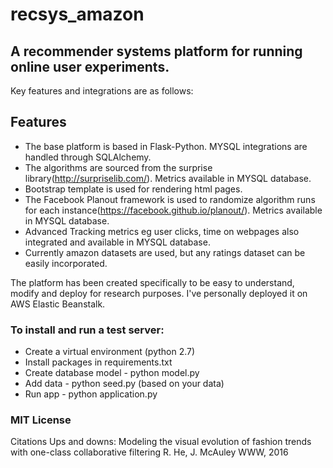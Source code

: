 
# recsys_amazon

## A recommender systems platform for running online user experiments. 

Key features and integrations are as follows:

## Features
* The base platform is based in Flask-Python. MYSQL integrations are handled through SQLAlchemy.
* The algorithms are sourced from the surprise library(http://surpriselib.com/). Metrics available in MYSQL database.
* Bootstrap template is used for rendering html pages.
* The Facebook Planout framework is used to randomize algorithm runs for each instance(https://facebook.github.io/planout/). Metrics     available in MYSQL database.
* Advanced Tracking metrics eg user clicks, time on webpages also integrated and available in MYSQL database.
* Currently amazon datasets are used, but any ratings dataset can be easily incorporated.

The platform has been created specifically to be easy to understand, modify and deploy for research purposes. I've personally deployed it on AWS Elastic Beanstalk.

### To install and run a test server:
* Create a virtual environment (python 2.7)
* Install packages in requirements.txt
* Create database model - python model.py
* Add data - python seed.py (based on your data)
* Run app - python application.py

### MIT License

Citations
Ups and downs: Modeling the visual evolution of fashion trends with one-class collaborative filtering
R. He, J. McAuley
WWW, 2016
